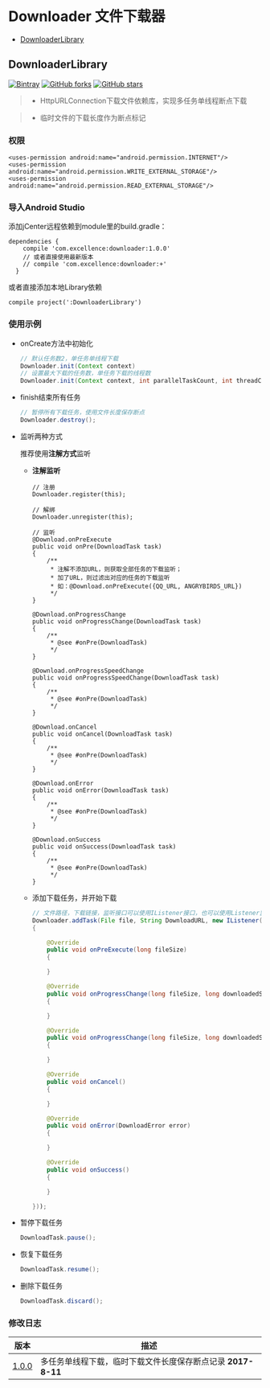 # Downloader 文件下载器

* [DownloaderLibrary](#DownloaderLibrary)

DownloaderLibrary<a name="DownloaderLibrary">
----------------------------
[![Bintray][icon_Bintray]][Bintray]
[![GitHub forks][icon_forks]][forks]
[![GitHub stars][icon_stars]][stars]

> - HttpURLConnection下载文件依赖库，实现多任务单线程断点下载

> - 临时文件的下载长度作为断点标记

### 权限
```
<uses-permission android:name="android.permission.INTERNET"/>
<uses-permission android:name="android.permission.WRITE_EXTERNAL_STORAGE"/>
<uses-permission android:name="android.permission.READ_EXTERNAL_STORAGE"/>
```

### 导入Android Studio
添加jCenter远程依赖到module里的build.gradle：
```
dependencies {
    compile 'com.excellence:downloader:1.0.0'
    // 或者直接使用最新版本
    // compile 'com.excellence:downloader:+'
  }
```
或者直接添加本地Library依赖
```
compile project(':DownloaderLibrary')
```


### 使用示例
* onCreate方法中初始化
    ```java
    // 默认任务数2，单任务单线程下载
    Downloader.init(Context context)
    // 设置最大下载的任务数，单任务下载的线程数
    Downloader.init(Context context, int parallelTaskCount, int threadCount)
    ```

* finish结束所有任务
    ```java
    // 暂停所有下载任务，使用文件长度保存断点
    Downloader.destroy();
    ```

* 监听两种方式

    推荐使用**注解方式**监听
    * **注解监听**
        ```
        // 注册
        Downloader.register(this);

        // 解绑
        Downloader.unregister(this);

        // 监听
        @Download.onPreExecute
        public void onPre(DownloadTask task)
        {
            /**
             * 注解不添加URL，则获取全部任务的下载监听；
             * 加了URL，则过滤出对应的任务的下载监听
             * 如：@Download.onPreExecute({QQ_URL, ANGRYBIRDS_URL})
             */
        }

        @Download.onProgressChange
        public void onProgressChange(DownloadTask task)
        {
            /**
             * @see #onPre(DownloadTask)
             */
        }

        @Download.onProgressSpeedChange
        public void onProgressSpeedChange(DownloadTask task)
        {
            /**
             * @see #onPre(DownloadTask)
             */
        }

        @Download.onCancel
        public void onCancel(DownloadTask task)
        {
            /**
             * @see #onPre(DownloadTask)
             */
        }

        @Download.onError
        public void onError(DownloadTask task)
        {
            /**
             * @see #onPre(DownloadTask)
             */
        }

        @Download.onSuccess
        public void onSuccess(DownloadTask task)
        {
            /**
             * @see #onPre(DownloadTask)
             */
        }
        ```

    * 添加下载任务，并开始下载
        ```java
        // 文件路径，下载链接，监听接口可以使用IListener接口，也可以使用Listener监听部分回调
        Downloader.addTask(File file, String DownloadURL, new IListener()
        {

            @Override
            public void onPreExecute(long fileSize)
            {

            }

            @Override
            public void onProgressChange(long fileSize, long downloadedSize)
            {

            }

            @Override
            public void onProgressChange(long fileSize, long downloadedSize, long speed)
            {

            }

            @Override
            public void onCancel()
            {

            }

            @Override
            public void onError(DownloadError error)
            {

            }

            @Override
            public void onSuccess()
            {

            }

        }));
        ```

* 暂停下载任务
    ```java
    DownloadTask.pause();
    ```

* 恢复下载任务
    ```java
    DownloadTask.resume();
    ```

* 删除下载任务
    ```java
    DownloadTask.discard();
    ```

### 修改日志
|         版本         |         描述         |
| ------------------- | ------------------- |
| [1.0.0][DownloadLibrary1.0.0] | 多任务单线程下载，临时下载文件长度保存断点记录  **2017-8-11** |




<!-- 网站链接 -->
[Bintray]:https://bintray.com/veizhang/maven/downloader "Bintray"
[forks]:https://github.com/VeiZhang/Downloader/network/members
[stars]:https://github.com/VeiZhang/Downloader/stargazers

<!-- 图片链接 -->
[icon_Bintray]:https://img.shields.io/badge/Bintray-v1.0.0-brightgreen.svg
[icon_forks]:https://img.shields.io/github/forks/VeiZhang/Downloader.svg?style=social
[icon_stars]:https://img.shields.io/github/stars/VeiZhang/Downloader.svg?style=social

<!-- 版本 -->
[DownloadLibrary1.0.0]:https://bintray.com/veizhang/maven/downloader/1.0.0
